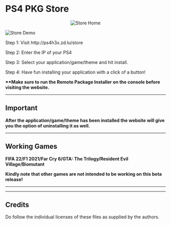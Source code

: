 # PS4 PKG Store

<p align="center">
<img alt="Store Home" src="https://raw.githubusercontent.com/upal212/pkg-store/main/store-home.png"/></p>
<img alt="Store Demo" src="https://raw.githubusercontent.com/upal212/pkg-store/main/store-demo.png"/></p>

<p>Step 1: Visit http://ps4h3x.zd.lu/store</p>

Step 2: Enter the IP of your PS4

Step 3: Select your application/game/theme and hit install.

Step 4: Have fun installing your application with a click of a button!

<b>**Make sure to run the Remote Package Installer on the console before visiting the website.</b>

----------

## Important

<b>After the application/game/theme has been installed the website will give you the option of uninstalling it as well.</b>

----------

## Working Games

<b>FIFA 22/F1 2021/Far Cry 6/GTA: The Trilogy/Resident Evil Village/Biomutant</b>

<b>Kindly note that other games are not intended to be working on this beta release!</b>

----------

----------

## Credits

Do follow the individual licenses of these files as supplied by the authors.
